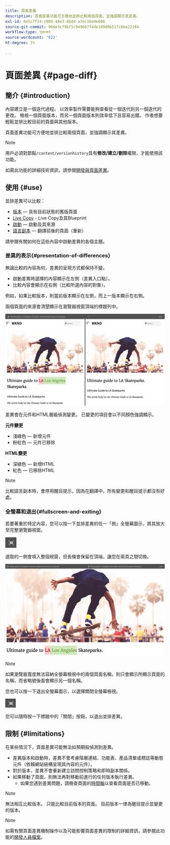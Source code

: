 ```yaml
---
title: 頁面差異
description: 頁面差異功能可方便地並排比較兩個頁面，並強調顯示其差異。
exl-id: 6e5c7f14-c980-48e3-8bdd-a7ec10a9e680
source-git-commit: 90de3cf9bf1c949667f4de109d0b517c6be22184
workflow-type: tm+mt
source-wordcount: '622'
ht-degree: 1%

---
```


# 頁面差異 {#page-diff}

## 簡介 {#introduction}

內容建立是一個迭代過程。 以效率製作需要能夠查看從一個迭代到另一個迭代的更改。 檢視一個頁面版本，而另一個頁面版本則效率低下且容易出錯。 作者想要輕鬆並排比較目前的頁面與其他版本。

頁面差異功能可方便地並排比較兩個頁面，並強調顯示其差異。

>[!NOTE]
>
>用戶必須對節點`/content/versionhistory`具有&#x200B;**修改/建立/刪除**&#x200B;權限，才能使用該功能。
>
>如需此功能的詳細技術資訊，請參閱[開發與頁面差異](/help/implementing/developing/introduction/page-diff.md#operation-details)。

## 使用 {#use}

並排差異可以比較：

* [版本](/help/sites-cloud/authoring/features/page-versions.md#comparing-a-version-with-current-page)  — 具有目前狀態的舊版頁面
* [Live Copy](/help/sites-cloud/administering/msm/creating-live-copies.md#comparing-a-live-copy-page-with-a-blueprint-page)  - Live Copy及其Blueprint
* [啟動](/help/sites-cloud/authoring/launches/editing.md#comparing-a-launch-page-to-its-source-page)  — 啟動及其來源
* [語言副本](/help/sites-cloud/administering/translation/managing-projects.md#comparing-language-copies)  — 翻譯前後的頁面（重新）

請參閱有關如何在這些內容中啟動差異的各個主題。

### 差異的表示{#presentation-of-differences}

無論比較的內容為何，差異的呈現方式都保持不變。

* 啟動差異時選擇的內容顯示在左側（差異入口點）。
* 比較內容會顯示在右側（比較所選內容的對象）。

例如，如果比較版本，則當前版本顯示在左側，而上一版本顯示在右側。

兩個頁面的來源會清楚顯示在瀏覽器視窗頂端的標題列中。

![版本並排檢視](/help/sites-cloud/authoring/assets/versions-side-by-side.png)

差異會在元件和HTML層級偵測變更。 已變更的項目會以不同顏色強調顯示。

**元件變更**

* 淺綠色 — 新增元件
* 粉紅色 — 元件已移除

**HTML變更**

* 深綠色 — 新增HTML
* 紅色 — 已移除HTML

>[!NOTE]
>
>比較語言副本時，會停用醒目提示，因為在翻譯中，所有變更和醒目提示都沒有好處。

### 全螢幕和退出{#fullscreen-and-exiting}

若要著重於特定內容，您可以按一下並排差異的任一「側」全螢幕圖示，將其放大至完整瀏覽器視窗。

![全螢幕按鈕](/help/sites-cloud/authoring/assets/versions-full-screen.png)

選取的一側會填入整個視窗，但長條會保留在頂端，讓您在兩頁之間切換。

![全螢幕模式](/help/sites-cloud/authoring/assets/versions-full-screen-mode.png)

>[!NOTE]
>
>如果瀏覽器寬度無法容納全螢幕檢視中的兩個頁面名稱，則只會顯示所顯示頁面的名稱，而省略號後面會顯示另一個名稱。

您也可以按一下退出全螢幕圖示，以選擇關閉全螢幕檢視。

![退出全螢幕模式](/help/sites-cloud/authoring/assets/versions-exit-full-screen.png)

您可以隨時按一下標題中的「關閉」按鈕，以退出並排差異。

## 限制 {#limitations}

在某些情況下，頁面差異可能無法如預期般偵測到差異。

* 差異版本和啟動時，差異不會考慮階層連結、功能表、產品清單或標誌等動態元件（依賴網站結構呈現其內容的元件）。
* 對於版本，差異不會重新建立訪問控制策略和即時副本關係。
* 如果移動了頁面，則無法再對移動前進行的任何版本執行差異。
   * 如果您遇到差異問題，請檢查頁面的[時間軸](/help/sites-cloud/authoring/getting-started/basic-handling.md#timeline)以查看頁面是否已移動。

>[!NOTE]
>
>無法相互比較版本。 只能比較目前版本的頁面。 目前版本一律為醒目提示並變更的版本。

>[!NOTE]
>
>如需有關頁面差異機制操作以及可能影響頁面差異的限制的詳細資訊，請參閱此功能的[開發人員檔案](/help/implementing/developing/introduction/page-diff.md)。
